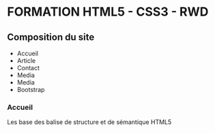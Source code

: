 # FORMATION HTML5 - CSS3 - RWD

## Composition du site
* Accueil
* Article
* Contact
* Media
* Media
* Bootstrap

### Accueil
Les base des balise de structure et de sémantique HTML5
